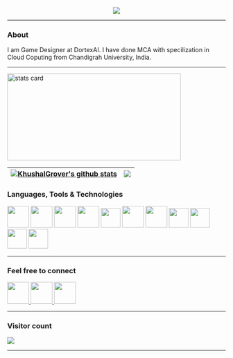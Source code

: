 <p align="center">

  <a href="https://github.com/DenverCoder1/readme-typing-svg">
    <img src="https://readme-typing-svg.demolab.com/?lines=Hi, myself Khushal Grover ;Nice to meet ya 😁 ;&font=Fira%20Code&center=true&width=440&height=45&color=f75c7e&vCenter=true&pause=1000&size=22" /></a>
  
</p>


<hr>



<h3 > About </h3>

I am Game Designer at DortexAI. I have done MCA with specilization in Cloud Coputing from Chandigrah University, India. 
<hr>

<!-- [![KhushalGrover's GitHub stats](https://github-readme-stats.vercel.app/api?username=khushalGrover)](https://github.com/KhushalGrover) -->
<img alt= "stats card" height="200px" width="400" src="https://github-readme-streak-stats.herokuapp.com/?user=khushalGrover&theme=neon-palenight&hide_border=false&properties=border">   
  
| <a href="https://github.com/khushalGrover"><img align="center" src="https://github-readme-stats.vercel.app/api?username=khushalGrover&show_icons=true&include_all_commits=true&theme=buefy&hide_border=true" alt="KhushalGrover's github stats" /></a> | <a href="https://github.com/khushalGrover"><img align="center" src="https://github-readme-stats.vercel.app/api/top-langs/?username=khushalGrover&layout=compact&theme=buefy&hide_border=true" /></a> |
| ------------- | ------------- |
<h3> Languages, Tools & Technologies</h3>

<p align="left">
  
  <img width="50px"  src="https://img.icons8.com/plasticine/512/github-squared.png"/>
  <img width="50px"  src="https://img.icons8.com/color/512/git.png"/>
  <img width="50px"  src="https://img.icons8.com/fluency/512/blender-3d.png"/> 
  <img width="50px"  src="https://img.icons8.com/fluency/512/figma.png"/> 
  <img width="45px"  src="https://cdn-icons-png.flaticon.com/512/5969/5969294.png"/>
  <img width="50px"  src="https://img.icons8.com/color/512/c-sharp-logo-2.png"/>
  <img width="50px"  src="https://img.icons8.com/color/512/c-plus-plus-logo.png"/>
  <img width="45px"  src="https://external-content.duckduckgo.com/ip3/threejs.org.ico"/>
  <img width="45px"  src="https://img.icons8.com/color/512/html-5.png"/>
  <img width="45px"  src="https://img.icons8.com/fluency/512/css3.png"/>
  <img width="45px"  src="https://img.icons8.com/color/512/javascript.png"/>
</p>
<hr>

<h3> Feel free to connect </h3>

<p align="left">
  
  <a href="mailto:khushal15grover@gmail.com">
  <img width="50px"  src="https://img.icons8.com/doodle/512/gmail.png"/>
  </a>
  
  <a href="https://www.linkedin.com/in/khushalgrover/">
  <img width="50px"  src="https://img.icons8.com/color/512/linkedin.png"/>
  </a>
  
  <a href="https://t.me/k_hu_s">
  <img width="50px"  src="https://img.icons8.com/color/512/telegram-app.png"/>
  </a>
  

  
</p>
<hr>


<p align="left"> 
 <h3> Visitor count </h3>
  <img src="https://profile-counter.glitch.me/khushalGrover/count.svg" />
</p>
<hr>






